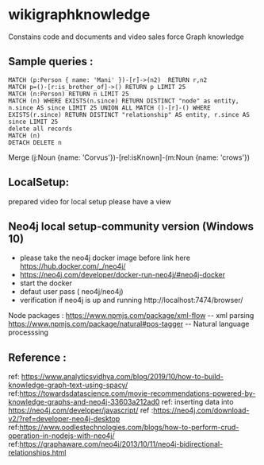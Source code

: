 # wikigraphknowledge
Constains code and documents and video sales force Graph knowledge

## Sample queries :
```
MATCH (p:Person { name: 'Mani' })-[r]->(n2)  RETURN r,n2
MATCH p=()-[r:is_brother_of]->() RETURN p LIMIT 25
MATCH (n:Person) RETURN n LIMIT 25
MATCH (n) WHERE EXISTS(n.since) RETURN DISTINCT "node" as entity, n.since AS since LIMIT 25 UNION ALL MATCH ()-[r]-() WHERE EXISTS(r.since) RETURN DISTINCT "relationship" AS entity, r.since AS since LIMIT 25
delete all records 
MATCH (n)
DETACH DELETE n
```

Merge (j:Noun {name: 'Corvus'})-[rel:isKnown]-(m:Noun {name: 'crows'})




## LocalSetup:
prepared video for local setup please have a view




## Neo4j local setup-community version (Windows 10)

* please take the neo4j docker image before link here https://hub.docker.com/_/neo4j/
* https://neo4j.com/developer/docker-run-neo4j/#neo4j-docker
* start the docker
* defaut user pass ( neo4j/neo4j)
* verification if neo4j is up and running http://localhost:7474/browser/

Node packages :
https://www.npmjs.com/package/xml-flow -- xml parsing
https://www.npmjs.com/package/natural#pos-tagger -- Natural language processsing 


## Reference :

ref: https://www.analyticsvidhya.com/blog/2019/10/how-to-build-knowledge-graph-text-using-spacy/
ref:https://towardsdatascience.com/movie-recommendations-powered-by-knowledge-graphs-and-neo4j-33603a212ad0
ref: inserting data into https://neo4j.com/developer/javascript/
ref :https://neo4j.com/download-v2/?ref=developer-neo4j-desktop
ref:https://www.oodlestechnologies.com/blogs/how-to-perform-crud-operation-in-nodejs-with-neo4j/
ref:https://graphaware.com/neo4j/2013/10/11/neo4j-bidirectional-relationships.html
